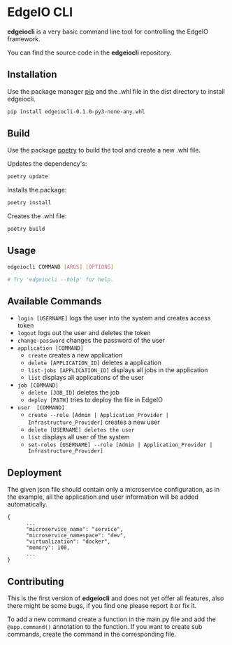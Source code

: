 # EdgeIO CLI

**edgeiocli** is a very basic command line tool for controlling the EdgeIO framework.

You can find the source code in the **edgeiocli** repository.

## Installation

Use the package manager [pip](https://pip.pypa.io/en/stable/) and the .whl file in the dist directory to install
edgeiocli.

```bash
pip install edgeiocli-0.1.0-py3-none-any.whl
```

## Build

Use the package [poetry](https://python-poetry.org/) to build the tool and create a new .whl file.

Updates the dependency's:
```bash
poetry update
```

Installs the package:
```bash
poetry install
```

Creates the .whl file:
```bash
poetry build
```

## Usage

```bash
edgeiocli COMMAND [ARGS] [OPTIONS] 

# Try 'edgeiocli --help' for help.
```

## Available Commands

- `login [USERNAME]` logs the user into the system and creates access token
- `logout` logs out the user and deletes the token
- `change-password` changes the password of the user
- `application [COMMAND]`
    - `create` creates a new application
    - `delete [APPLICATION_ID]` deletes a application
    - `list-jobs [APPLICATION_ID]` displays all jobs in the application
    - `list` displays all applications of the user
- `job [COMMAND]`
    - `delete [JOB_ID]` deletes the job
    - `deploy [PATH]` tries to deploy the file in EdgeIO
- `user  [COMMAND]`
    - `create --role [Admin | Application_Provider | Infrastructure_Provider]` creates a new user
    - `delete [USERNAME] deletes the user`
    - `list` displays all user of the system
    - `set-roles [USERNAME] --role [Admin | Application_Provider | Infrastructure_Provider]`

## Deployment
The given json file should contain only a microservice configuration, as in the example, all the application and user information will be added automatically.

```
{
      ...
      "microservice_name": "service",
      "microservice_namespace": "dev",
      "virtualization": "docker",
      "memory": 100,
      ...
}

```

## Contributing

This is the first version of **edgeiocli** and does not yet offer all features, also there
might be some bugs, if you find one please report it or fix it.

To add a new command create a function in the main.py file and add the `@app.command()` annotation to the function. If you want to create sub commands, create the command in the corresponding file. 